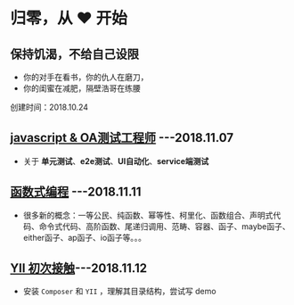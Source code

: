 # 归零，从 ❤ ️开始

## 保持饥渴，不给自己设限

- 你的对手在看书，你的仇人在磨刀，
- 你的闺蜜在减肥，隔壁浩哥在练腰

创建时间：2018.10.24
## [javascript & OA测试工程师](https://github.com/LiuHao713/task/blob/master/JavaScript%20%26%20QA.md) ---2018.11.07
* 关于 **单元测试**、**e2e测试**、**UI自动化**、**service端测试**
## [函数式编程](https://github.com/LiuHao713/task/blob/master/functional%20programming.md) ---2018.11.11
* 很多新的概念：一等公民、纯函数、幂等性、柯里化、函数组合、声明式代码、命令式代码、高阶函数、尾递归调用、范畴、容器、函子、maybe函子、either函子、ap函子、io函子等。。。
## [YII 初次接触](https://github.com/LiuHao713/task/blob/master/YII%20learning.md)---2018.11.12
* 安装 `Composer` 和 `YII` ，理解其目录结构，尝试写 demo